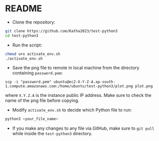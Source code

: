 # README

* Clone the repository:
```bash
git clone https://github.com/Katha2023/test-python3
cd test-python3
```
* Run the script:
```bash
chmod u+x activate_env.sh
./activate_env.sh
```
* Save the png file to remote in local machine from the directory containing ``password.pem``:
```pwsh
scp -i "password.pem" ubuntu@ec2-X-Y-Z-A.ap-south-1.compute.amazonaws.com:/home/ubuntu/test-python3/plot.png plot.png
```
where ``X.Y.Z.A`` is the instance public IP address. Make sure to check the name of the png file before copying.
* Modify ``activate_env.sh`` to decide which Python file to run:
```bash
python3 <your_file_name>
```
* If you make any changes to any file via GitHub, make sure to ``git pull`` while inside the ``test-python3`` directory.
